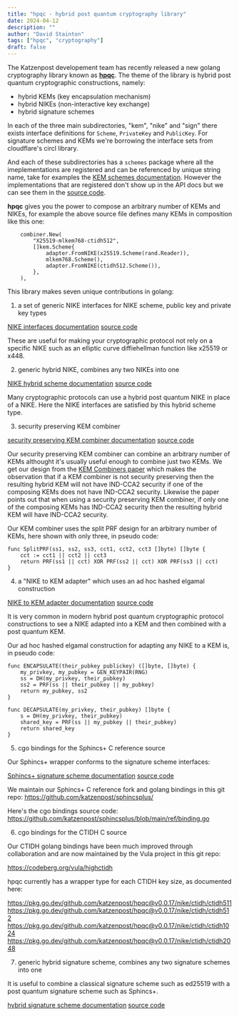 ```yaml
---
title: "hpqc - hybrid post quantum cryptography library"
date: 2024-04-12
description: ""
author: "David Stainton"
tags: ["hpqc", "cryptography"]
draft: false
---
```



The Katzenpost developement team has recently released a new golang
cryptography library known as [**hpqc**](https://github.com/katzenpost/hpqc).
The theme of the library is hybrid post quantum cryptographic constructions, namely:

* hybrid KEMs (key encapsulation mechanism)
* hybrid NIKEs (non-interactive key exchange)
* hybrid signature schemes

In each of the three main subdirectories, "kem", "nike" and "sign" there exists
interface definitions for `Scheme`, `PrivateKey` and `PublicKey`. For signature schemes and
KEMs we're borrowing the interface sets from cloudflare's circl library.

And each of these subdirectories has a `schemes` package where all the imeplementations are
registered and can be referenced by unique string name, take for examples the
[KEM schemes documentation](https://pkg.go.dev/github.com/katzenpost/hpqc@v0.0.17/kem/schemes).
However the implementations that are registered don't show up in the API docs but we can see
them in the [source code](https://github.com/katzenpost/hpqc/blob/main/kem/schemes/schemes.go).

**hpqc** gives you the power to compose an arbitrary number of KEMs and NIKEs, for example the
above source file defines many KEMs in composition like this one:


```golang
	combiner.New(
		"X25519-mlkem768-ctidh512",
		[]kem.Scheme{
			adapter.FromNIKE(x25519.Scheme(rand.Reader)),
			mlkem768.Scheme(),
			adapter.FromNIKE(ctidh512.Scheme()),
		},
	),
```


This library makes seven unique contributions in golang:


1. a set of generic NIKE interfaces for NIKE scheme, public key and private key types

[NIKE interfaces documentation](https://pkg.go.dev/github.com/katzenpost/hpqc@v0.0.17/nike)
[source code](https://github.com/katzenpost/hpqc/blob/main/nike/nike.go)

These are useful for making your cryptographic protocol not rely on a specific NIKE such
as an elliptic curve diffiehellman function like x25519 or x448.


2. generic hybrid NIKE, combines any two NIKEs into one

[NIKE hybrid scheme documentation](https://pkg.go.dev/github.com/katzenpost/hpqc@v0.0.17/nike/hybrid)
[source code](https://github.com/katzenpost/hpqc/blob/main/nike/hybrid/hybrid.go)

Many cryptographic protocols can use a hybrid post quantum NIKE in place of a NIKE.
Here the NIKE interfaces are satisfied by this hybrid scheme type.


3. security preserving KEM combiner

[security preserving KEM combiner documentation](https://pkg.go.dev/github.com/katzenpost/hpqc@v0.0.17/kem/combiner)
[source code](https://github.com/katzenpost/hpqc/blob/main/kem/combiner/combiner.go)

Our security preserving KEM combiner can combine an arbitrary number of KEMs althought it's
usually useful enough to combine just two KEMs. We get our design from the [KEM Combiners paper](https://eprint.iacr.org/2018/024.pdf)
which makes the observation that if a KEM combiner is not security preserving then the
resulting hybrid KEM will not have IND-CCA2 security if one of the
composing KEMs does not have IND-CCA2 security. Likewise the paper
points out that when using a security preserving KEM combiner, if only
one of the composing KEMs has IND-CCA2 security then the resulting
hybrid KEM will have IND-CCA2 security.

Our KEM combiner uses the split PRF design for an arbitrary number
of KEMs, here shown with only three, in pseudo code:

```
func SplitPRF(ss1, ss2, ss3, cct1, cct2, cct3 []byte) []byte {
    cct := cct1 || cct2 || cct3
    return PRF(ss1 || cct) XOR PRF(ss2 || cct) XOR PRF(ss3 || cct)
}
```

4. a "NIKE to KEM adapter" which uses an ad hoc hashed elgamal construction

[NIKE to KEM adapter documentation](https://pkg.go.dev/github.com/katzenpost/hpqc@v0.0.17/kem/adapter)
[source code](https://github.com/katzenpost/hpqc/blob/main/kem/adapter/kem.go)

It is very common in modern hybrid post quantum cryptographic protocol constructions to see
a NIKE adapted into a KEM and then combined with a post quantum KEM.

Our ad hoc hashed elgamal construction for adapting any NIKE to a KEM is, in pseudo code:

```
func ENCAPSULATE(their_pubkey publickey) ([]byte, []byte) {
    my_privkey, my_pubkey = GEN_KEYPAIR(RNG)
    ss = DH(my_privkey, their_pubkey)
    ss2 = PRF(ss || their_pubkey || my_pubkey)
    return my_pubkey, ss2
}

func DECAPSULATE(my_privkey, their_pubkey) []byte {
    s = DH(my_privkey, their_pubkey)
    shared_key = PRF(ss || my_pubkey || their_pubkey)
    return shared_key
}
```

5. cgo bindings for the Sphincs+ C reference source

Our Sphincs+ wrapper conforms to the signature scheme interfaces:

[Sphincs+ signature scheme documentation](https://pkg.go.dev/github.com/katzenpost/hpqc@v0.0.17/sign/sphincsplus)
[source code](https://github.com/katzenpost/hpqc/blob/main/sign/sphincsplus/sphincs.go)

We maintain our Sphincs+ C reference fork and golang bindings in this git repo:
https://github.com/katzenpost/sphincsplus/

Here's the cgo bindings source code:
https://github.com/katzenpost/sphincsplus/blob/main/ref/binding.go


6. cgo bindings for the CTIDH C source

Our CTIDH golang bindings have been much improved through
collaboration and are now maintained by the Vula project in this git repo:

https://codeberg.org/vula/highctidh

hpqc currently has a wrapper type for each CTIDH key size, as documented here:

https://pkg.go.dev/github.com/katzenpost/hpqc@v0.0.17/nike/ctidh/ctidh511
https://pkg.go.dev/github.com/katzenpost/hpqc@v0.0.17/nike/ctidh/ctidh512
https://pkg.go.dev/github.com/katzenpost/hpqc@v0.0.17/nike/ctidh/ctidh1024
https://pkg.go.dev/github.com/katzenpost/hpqc@v0.0.17/nike/ctidh/ctidh2048


7. generic hybrid signature scheme, combines any two signature schemes into one

It is useful to combine a classical signature scheme such as ed25519
with a post quantum signature scheme such as Sphincs+. 


[hybrid signature scheme documentation](https://pkg.go.dev/github.com/katzenpost/hpqc@v0.0.17/sign/hybrid)
[source code](https://github.com/katzenpost/hpqc/blob/main/sign/hybrid/hybrid.go)
